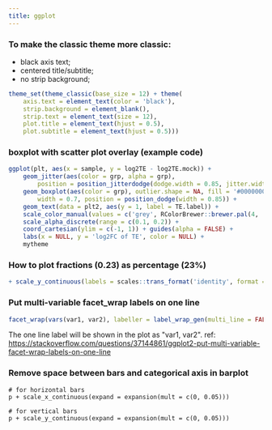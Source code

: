 ```yaml
---
title: ggplot
---
```


### To make the classic theme more classic:
- black axis text;
- centered title/subtitle;
- no strip background;

```r
theme_set(theme_classic(base_size = 12) + theme(
    axis.text = element_text(color = 'black'),
    strip.background = element_blank(),
    strip.text = element_text(size = 12),
    plot.title = element_text(hjust = 0.5),
    plot.subtitle = element_text(hjust = 0.5)))
```

### boxplot with scatter plot overlay (example code)
```r
ggplot(plt, aes(x = sample, y = log2TE - log2TE.mock)) +
    geom_jitter(aes(color = grp, alpha = grp),
        position = position_jitterdodge(dodge.width = 0.85, jitter.width = 0.2)) +
    geom_boxplot(aes(color = grp), outlier.shape = NA, fill = '#00000000',
        width = 0.7, position = position_dodge(width = 0.85)) +
    geom_text(data = plt2, aes(y = 1, label = TE.label)) +
    scale_color_manual(values = c('grey', RColorBrewer::brewer.pal(4, 'Set1')[1])) +
    scale_alpha_discrete(range = c(0.1, 0.2)) +
    coord_cartesian(ylim = c(-1, 1)) + guides(alpha = FALSE) +
    labs(x = NULL, y = 'log2FC of TE', color = NULL) +
    mytheme
```

### How to plot fractions (0.23) as percentage (23%)
```r
+ scale_y_continuous(labels = scales::trans_format('identity', format = scales::percent_format()))
```

### Put multi-variable facet_wrap labels on one line
```r
facet_wrap(vars(var1, var2), labeller = label_wrap_gen(multi_line = FALSE))
```
The one line label will be shown in the plot as "var1, var2".
ref: https://stackoverflow.com/questions/37144861/ggplot2-put-multi-variable-facet-wrap-labels-on-one-line

### Remove space between bars and categorical axis in barplot
```{r}
# for horizontal bars
p + scale_x_continuous(expand = expansion(mult = c(0, 0.05)))

# for vertical bars
p + scale_y_continuous(expand = expansion(mult = c(0, 0.05)))
```

